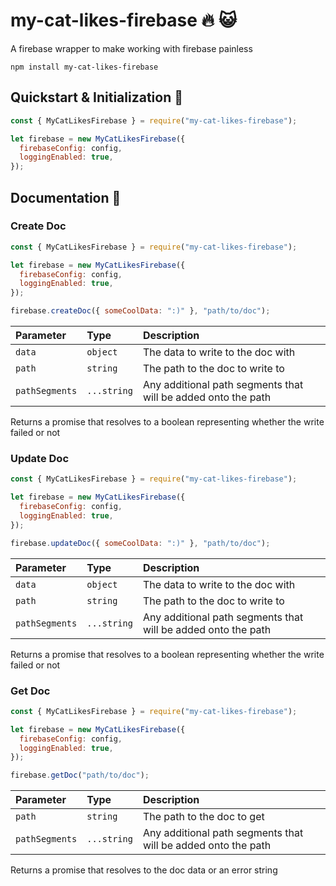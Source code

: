# my-cat-likes-firebase 🔥 😺

A firebase wrapper to make working with firebase painless

```
npm install my-cat-likes-firebase
```

## Quickstart & Initialization 💨

```javascript
const { MyCatLikesFirebase } = require("my-cat-likes-firebase");

let firebase = new MyCatLikesFirebase({
  firebaseConfig: config,
  loggingEnabled: true,
});
```

## Documentation 📜

### Create Doc

```js
const { MyCatLikesFirebase } = require("my-cat-likes-firebase");

let firebase = new MyCatLikesFirebase({
  firebaseConfig: config,
  loggingEnabled: true,
});

firebase.createDoc({ someCoolData: ":)" }, "path/to/doc");
```

| Parameter      | Type        | Description                                                   |
| :------------- | :---------- | :------------------------------------------------------------ |
| `data`         | `object`    | The data to write to the doc with                             |
| `path`         | `string`    | The path to the doc to write to                               |
| `pathSegments` | `...string` | Any additional path segments that will be added onto the path |

Returns a promise that resolves to a boolean representing whether the write failed or not

### Update Doc

```js
const { MyCatLikesFirebase } = require("my-cat-likes-firebase");

let firebase = new MyCatLikesFirebase({
  firebaseConfig: config,
  loggingEnabled: true,
});

firebase.updateDoc({ someCoolData: ":)" }, "path/to/doc");
```

| Parameter      | Type        | Description                                                   |
| :------------- | :---------- | :------------------------------------------------------------ |
| `data`         | `object`    | The data to write to the doc with                             |
| `path`         | `string`    | The path to the doc to write to                               |
| `pathSegments` | `...string` | Any additional path segments that will be added onto the path |

Returns a promise that resolves to a boolean representing whether the write failed or not

### Get Doc

```js
const { MyCatLikesFirebase } = require("my-cat-likes-firebase");

let firebase = new MyCatLikesFirebase({
  firebaseConfig: config,
  loggingEnabled: true,
});

firebase.getDoc("path/to/doc");
```

| Parameter      | Type        | Description                                                   |
| :------------- | :---------- | :------------------------------------------------------------ |
| `path`         | `string`    | The path to the doc to get                                    |
| `pathSegments` | `...string` | Any additional path segments that will be added onto the path |

Returns a promise that resolves to the doc data or an error string
